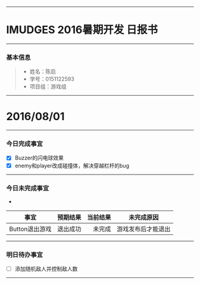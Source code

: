 -------
# IMUDGES 2016暑期开发 日报书
-------


### 基本信息
> * 姓名：陈启
> * 学号：0151122593
> * 项目组：游戏组

-------


# 2016/08/01

-------

### 今日完成事宜
- [x] Buzzer的闪电球效果
- [x] enemy和player改成碰撞体，解决穿越栏杆的bug

-----
### 今日未完成事宜


- 
| 事宜     |预期结果| 当前结果  | 未完成原因   | 
| --------   | -----:  | -----:  | :----:  |
| Button退出游戏   | 退出成功    | 未完成   | 游戏发布后才能退出    | 
------
### 明日待办事宜
- [ ] 添加随机敌人并控制敌人数  


-------
